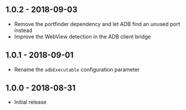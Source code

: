 ## 1.0.2 - 2018-09-03
* Remove the portfinder dependency and let ADB find an unused port instead
* Improve the WebView detection in the ADB client bridge

## 1.0.1 - 2018-09-01
* Rename the `adbExecutable` configuration parameter

## 1.0.0 - 2018-08-31
* Initial release
